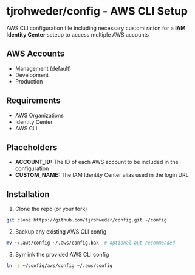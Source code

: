# tjrohweder/config - AWS CLI Setup

AWS CLI configuration file including necessary customization for a **IAM Identity Center** seteup to access multiple AWS accounts

## AWS Accounts
- Management (default)
- Development
- Production

## Requirements
- AWS Organizations
- Identity Center
- AWS CLI

## Placeholders
- **ACCOUNT_ID:** The ID of each AWS account to be included in the configuration
- **CUSTOM_NAME:** The IAM Identity Center alias used in the login URL

## Installation

1. Clone the repo (or your fork)
```bash
git clone https://github.com/tjrohweder/config.git ~/config
```

2. Backup any existing AWS CLI config
```bash
mv ~/.aws/config ~/.aws/config.bak  # optional but recommended
```

3. Symlink the provided AWS CLI config
```bash
ln -s ~/config/aws/config ~/.aws/config
```
